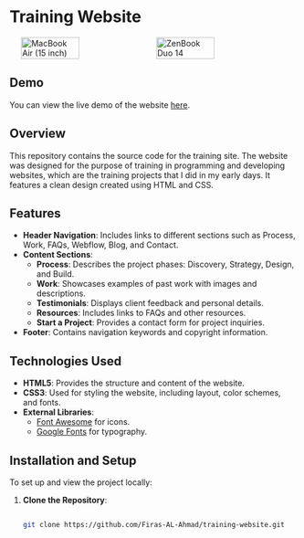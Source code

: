 # Training Website

<div style="display: flex; justify-content: center; gap: 10px;">
  <img src="https://github.com/user-attachments/assets/20ee0cb3-e08d-4ef7-9115-85d55d19ca59" alt="MacBook Air (15 inch)" style="width: 45%;"/>
  <img src="https://github.com/user-attachments/assets/63c763d2-0904-4007-858c-99632ac59132" alt="ZenBook Duo 14" style="width: 45%;"/>
</div>

## Demo

You can view the live demo of the website [here](https://example.com/demo).

## Overview

This repository contains the source code for the training site. The website was designed for the purpose of training in programming and developing websites, which are the training projects that I did in my early days. It features a clean design created using HTML and CSS.

## Features

- **Header Navigation**: Includes links to different sections such as Process, Work, FAQs, Webflow, Blog, and Contact.
- **Content Sections**: 
  - **Process**: Describes the project phases: Discovery, Strategy, Design, and Build.
  - **Work**: Showcases examples of past work with images and descriptions.
  - **Testimonials**: Displays client feedback and personal details.
  - **Resources**: Includes links to FAQs and other resources.
  - **Start a Project**: Provides a contact form for project inquiries.
- **Footer**: Contains navigation keywords and copyright information.

## Technologies Used

- **HTML5**: Provides the structure and content of the website.
- **CSS3**: Used for styling the website, including layout, color schemes, and fonts.
- **External Libraries**:
  - [Font Awesome](https://cdnjs.com/libraries/font-awesome) for icons.
  - [Google Fonts](https://fonts.google.com/) for typography.
 
## Installation and Setup

To set up and view the project locally:

1. **Clone the Repository**:
   
   ```bash

   git clone https://github.com/Firas-AL-Ahmad/training-website.git
